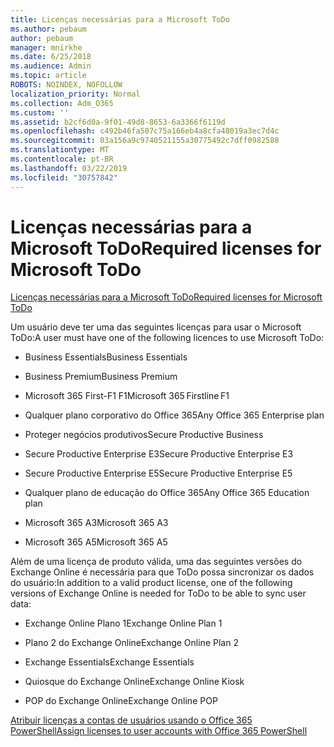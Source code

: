 ```yaml
---
title: Licenças necessárias para a Microsoft ToDo
ms.author: pebaum
author: pebaum
manager: mnirkhe
ms.date: 6/25/2018
ms.audience: Admin
ms.topic: article
ROBOTS: NOINDEX, NOFOLLOW
localization_priority: Normal
ms.collection: Adm_O365
ms.custom: ''
ms.assetid: b2cf6d0a-9f01-49d8-8653-6a3366f6119d
ms.openlocfilehash: c492b46fa507c75a166eb4a8cfa48019a3ec7d4c
ms.sourcegitcommit: 03a156a9c9740521155a30775492c7dff0982588
ms.translationtype: MT
ms.contentlocale: pt-BR
ms.lasthandoff: 03/22/2019
ms.locfileid: "30757842"
---
```

# <a name="required-licenses-for-microsoft-todo"></a><span data-ttu-id="e9590-102">Licenças necessárias para a Microsoft ToDo</span><span class="sxs-lookup"><span data-stu-id="e9590-102">Required licenses for Microsoft ToDo</span></span>

[<span data-ttu-id="e9590-103">Licenças necessárias para a Microsoft ToDo</span><span class="sxs-lookup"><span data-stu-id="e9590-103">Required licenses for Microsoft ToDo</span></span>](https://support.office.com/article/381e9d1b-c500-49b5-973e-890fd86528d7.aspx)
  
<span data-ttu-id="e9590-104">Um usuário deve ter uma das seguintes licenças para usar o Microsoft ToDo:</span><span class="sxs-lookup"><span data-stu-id="e9590-104">A user must have one of the following licences to use Microsoft ToDo:</span></span>
  
- <span data-ttu-id="e9590-105">Business Essentials</span><span class="sxs-lookup"><span data-stu-id="e9590-105">Business Essentials</span></span>
    
- <span data-ttu-id="e9590-106">Business Premium</span><span class="sxs-lookup"><span data-stu-id="e9590-106">Business Premium</span></span>
    
- <span data-ttu-id="e9590-107">Microsoft 365 First-F1 F1</span><span class="sxs-lookup"><span data-stu-id="e9590-107">Microsoft 365 Firstline F1</span></span>
    
- <span data-ttu-id="e9590-108">Qualquer plano corporativo do Office 365</span><span class="sxs-lookup"><span data-stu-id="e9590-108">Any Office 365 Enterprise plan</span></span>
    
- <span data-ttu-id="e9590-109">Proteger negócios produtivos</span><span class="sxs-lookup"><span data-stu-id="e9590-109">Secure Productive Business</span></span>
    
- <span data-ttu-id="e9590-110">Secure Productive Enterprise E3</span><span class="sxs-lookup"><span data-stu-id="e9590-110">Secure Productive Enterprise E3</span></span>
    
- <span data-ttu-id="e9590-111">Secure Productive Enterprise E5</span><span class="sxs-lookup"><span data-stu-id="e9590-111">Secure Productive Enterprise E5</span></span>
    
- <span data-ttu-id="e9590-112">Qualquer plano de educação do Office 365</span><span class="sxs-lookup"><span data-stu-id="e9590-112">Any Office 365 Education plan</span></span>
    
- <span data-ttu-id="e9590-113">Microsoft 365 A3</span><span class="sxs-lookup"><span data-stu-id="e9590-113">Microsoft 365 A3</span></span>
    
- <span data-ttu-id="e9590-114">Microsoft 365 A5</span><span class="sxs-lookup"><span data-stu-id="e9590-114">Microsoft 365 A5</span></span>
    
<span data-ttu-id="e9590-115">Além de uma licença de produto válida, uma das seguintes versões do Exchange Online é necessária para que ToDo possa sincronizar os dados do usuário:</span><span class="sxs-lookup"><span data-stu-id="e9590-115">In addition to a valid product license, one of the following versions of Exchange Online is needed for ToDo to be able to sync user data:</span></span> 
  
- <span data-ttu-id="e9590-116">Exchange Online Plano 1</span><span class="sxs-lookup"><span data-stu-id="e9590-116">Exchange Online Plan 1</span></span>
    
- <span data-ttu-id="e9590-117">Plano 2 do Exchange Online</span><span class="sxs-lookup"><span data-stu-id="e9590-117">Exchange Online Plan 2</span></span>
    
- <span data-ttu-id="e9590-118">Exchange Essentials</span><span class="sxs-lookup"><span data-stu-id="e9590-118">Exchange Essentials</span></span>
    
- <span data-ttu-id="e9590-119">Quiosque do Exchange Online</span><span class="sxs-lookup"><span data-stu-id="e9590-119">Exchange Online Kiosk</span></span>
    
- <span data-ttu-id="e9590-120">POP do Exchange Online</span><span class="sxs-lookup"><span data-stu-id="e9590-120">Exchange Online POP</span></span>
    
[<span data-ttu-id="e9590-121">Atribuir licenças a contas de usuários usando o Office 365 PowerShell</span><span class="sxs-lookup"><span data-stu-id="e9590-121">Assign licenses to user accounts with Office 365 PowerShell</span></span>](https://docs.microsoft.com/office365/enterprise/powershell/assign-licenses-to-user-accounts-with-office-365-powershell )
  

